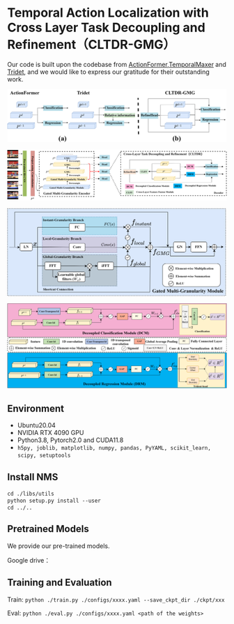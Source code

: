 
# Temporal Action Localization with Cross Layer Task Decoupling and Refinement（CLTDR-GMG）
Our code is built upon the codebase from [ActionFormer](https://github.com/happyharrycn/actionformer_release),[TemporalMaxer](https://github.com/TuanTNG/TemporalMaxer) and [Tridet](https://github.com/dingfengshi/TriDet), and we would like to express our gratitude for their outstanding work.

![](./doc/Fig1.png)

![](./doc/Fig2.png)

![](./doc/Fig3.png)

![](./doc/Fig4.png)

## Environment
- Ubuntu20.04
-  NVIDIA RTX 4090 GPU
-  Python3.8, Pytorch2.0 and CUDA11.8
-  `h5py,
joblib,
matplotlib,
numpy,
pandas,
PyYAML,
scikit_learn,
scipy,
setuptools`


## Install NMS
```
cd ./libs/utils
python setup.py install --user
cd ../..
```


## Pretrained Models
We provide our pre-trained models.

Google drive：


## Training and Evaluation
Train: `python ./train.py ./configs/xxxx.yaml --save_ckpt_dir ./ckpt/xxx`

Eval: `python ./eval.py ./configs/xxxx.yaml <path of the weights>`


